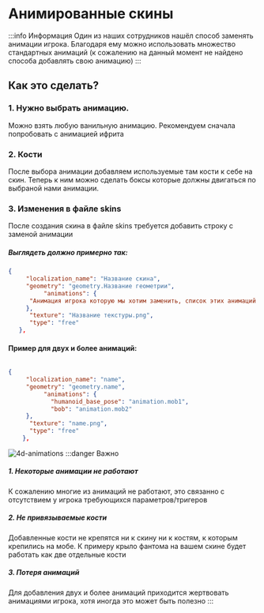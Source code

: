 # Анимированные скины
:::info Информация
Один из наших сотрудников нашёл способ заменять анимации игрока. Благодаря ему можно использовать множество стандартных анимаций (к сожалению на данный момент не найдено способа добавлять свою анимацию) 
:::

## Как это сделать? 
### 1. Нужно выбрать анимацию. 
Можно взять любую ванильную анимацию. Рекомендуем сначала попробовать с анимацией ифрита 
### 2. Кости 
После выбора анимации добавляем используемые там кости к себе на скин. Теперь к ним можно сделать боксы которые должны двигаться по выбраной нами анимации. 
### 3. Изменения в файле skins 
После создания скина в файле skins требуется добавить строку с заменой анимации 

##### Выглядеть должно примерно так: 
```json
{ 
     "localization_name": "Название скина",
     "geometry": "geometry.Название геометрии",
          "animations": {
      "Анимация игрока которую мы хотим заменить, список этих анимаций находится в player.entity, но желательно использовать humanoid_base_pose так как она ни за что не отвечает": "Анимация которую мы выбрали"
     },
      "texture": "Название текстуры.png",
      "type": "free"
   },
```
#### Пример для двух и более анимаций:
```json
 
{ 
     "localization_name": "name", 
     "geometry": "geometry.name",
          "animations": { 
            "humanoid_base_pose": "animation.mob1", 
            "bob": "animation.mob2"
     }, 
      "texture": "name.png", 
      "type": "free"
    },
```
![4d-animations](/assets/4d/animations.gif)
:::danger Важно<Badge type="danger" text="Проблемы" />
##### 1. Некоторые анимации не работают
К сожалению многие из анимаций не работают, это связанно с отсутствием у игрока требующихся параметров/тригеров

##### 2. Не привязываемые кости
Добавленные кости не крепятся ни к скину ни к костям, к которым крепились на мобе. К примеру крыло фантома на вашем скине будет работать как две отдельные кости

##### 3. Потеря анимаций
Для добавления двух и более анимаций приходится жертвовать анимациями игрока, хотя иногда это может быть полезно
:::
